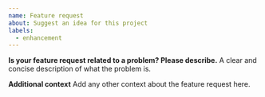 ```yaml
---
name: Feature request
about: Suggest an idea for this project
labels:
  - enhancement
---
```


**Is your feature request related to a problem? Please describe.**
A clear and concise description of what the problem is.

**Additional context**
Add any other context about the feature request here.
